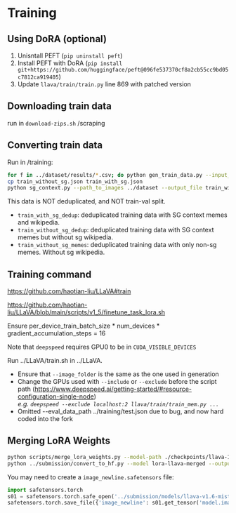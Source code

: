 # Training

## Using DoRA (optional)

1. Unisntall PEFT (`pip uninstall peft`)
2. Install PEFT with DoRA (`pip install git+https://github.com/huggingface/peft@096fe537370cf8a2cb55cc9bd05c7812ca919405`)
3. Update `llava/train/train.py` line 869 with patched version

## Downloading train data
run in `download-zips.sh` /scraping

## Converting train data
Run in /training:
```sh
for f in ../dataset/results/*.csv; do python gen_train_data.py --input_file "$f" --path_to_images ../dataset --output_file train_without_sg.json; done
cp train_without_sg.json train_with_sg.json
python sg_context.py --path_to_images ../dataset --output_file train_with_sg.json
```
This data is NOT deduplicated, and NOT train-val split.

- `train_with_sg_dedup`: deduplicated  training data with SG context memes and wikipedia.
- `train_without_sg_dedup`: deduplicated training data with SG context memes but without sg wikipedia.
- `train_without_sg_memes`: deduplicated training data with only non-sg memes. Without sg wikipedia.


## Training command

https://github.com/haotian-liu/LLaVA#train

https://github.com/haotian-liu/LLaVA/blob/main/scripts/v1_5/finetune_task_lora.sh

Ensure per_device_train_batch_size * num_devices * gradient_accumulation_steps = 16

Note that `deepspeed` requires GPU0 to be in `CUDA_VISIBLE_DEVICES`

Run ../LLaVA/train.sh in ../LLaVA.

- Ensure that `--image_folder` is the same as the one used in generation
- Change the GPUs used with `--include` or `--exclude` before the script path (https://www.deepspeed.ai/getting-started/#resource-configuration-single-node)  
  _e.g. `deepspeed --exclude localhost:2 llava/train/train_mem.py ...`_
- Omitted --eval_data_path ../training/test.json due to bug, and now hard coded into the fork

## Merging LoRA Weights

```sh
python scripts/merge_lora_weights.py --model-path ./checkpoints/llava-1.6-mistral-7b-r128-a256-lr1e4-with-sg-no-eval-sampling-lora --model-base liuhaotian/llava-v1.6-mistral-7b --save-model-path ./checkpoints/llava-1.6-mistral-7b-r128-a256-lr1e4-with-sg-no-eval-sampling-lora-merged
python ../submission/convert_to_hf.py --model lora-llava-merged --output_path lora-llava-merged-hf
```

You may need to create a `image_newline.safetensors` file:

```python
import safetensors.torch
s01 = safetensors.torch.safe_open('../submission/models/llava-v1.6-mistral-7b/model-00001-of-00004.safetensors', framework="pt", device="cpu")
safetensors.torch.save_file({'image_newline': s01.get_tensor('model.image_newline')}, 'image_newline.safetensors')
```